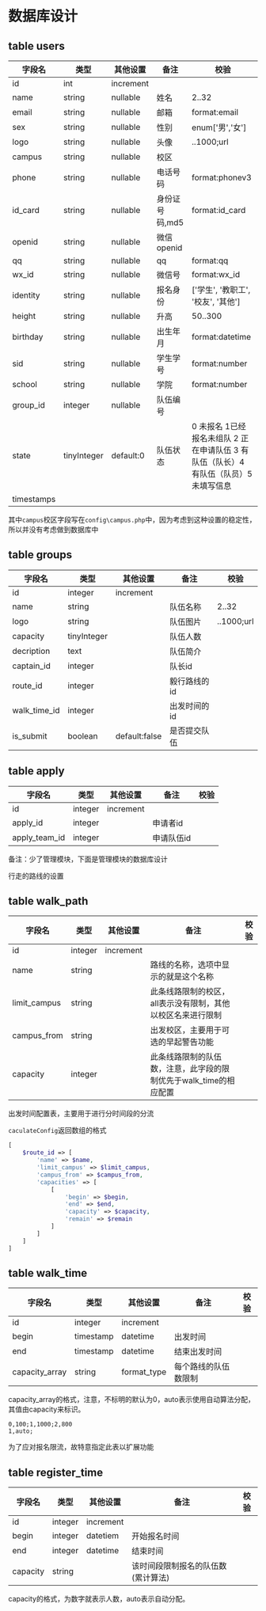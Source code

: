 # 数据库设计

## table users

| 字段名 | 类型 | 其他设置 | 备注 | 校验 |
| --- | --- | --- | --- | --- |
| id | int | increment | | |
| name | string | nullable | 姓名 | 2..32 |
| email | string | nullable | 邮箱 | format:email |
| sex | string | nullable | 性别 | enum['男','女'] |
| logo | string | nullable | 头像 | ..1000;url |
| campus | string | nullable | 校区 |  |
| phone | string | nullable | 电话号码 | format:phonev3 |
| id_card | string | nullable | 身份证号码,md5 | format:id_card |
| openid | string | nullable | 微信openid | |
| qq | string | nullable | qq | format:qq |
| wx_id | string | nullable | 微信号 | format:wx_id |
| identity | string | nullable | 报名身份 | ['学生', '教职工', '校友', '其他'] |
| height | string | nullable | 升高 | 50..300 |
| birthday | string | nullable | 出生年月 | format:datetime |
| sid | string | nullable | 学生学号 | format:number |
| school | string | nullable | 学院 | format:number |
| group_id | integer | nullable | 队伍编号 | |
| state | tinyInteger | default:0 | 队伍状态 | 0 未报名 1已经报名未组队 2 正在申请队伍 3 有队伍（队长）4 有队伍（队员）5 未填写信息 |
| timestamps | 

其中`campus`校区字段写在`config\campus.php`中，因为考虑到这种设置的稳定性，所以并没有考虑做到数据库中

## table groups

| 字段名 | 类型 | 其他设置 | 备注 | 校验 |
| --- | --- | --- | --- | --- |
| id | integer | increment | | |
| name | string | | 队伍名称 | 2..32 |
| logo | string | | 队伍图片 | ..1000;url |
| capacity | tinyInteger | | 队伍人数 | | 
| decription | text | | 队伍简介 | |
| captain_id | integer | | 队长id | |
| route_id | integer | | 毅行路线的id |  |
| walk_time_id | integer | | 出发时间的id | |
| is_submit | boolean | default:false | 是否提交队伍 | |

## table apply

| 字段名 | 类型 | 其他设置 | 备注 | 校验 |
| --- | --- | --- | --- | --- |
| id | integer | increment | | |
| apply_id | integer | | 申请者id | |
| apply_team_id | integer | | 申请队伍id | |

备注：少了管理模块，下面是管理模块的数据库设计

行走的路线的设置

## table walk_path

| 字段名 | 类型 | 其他设置 | 备注 | 校验 |
| --- | --- | --- | --- | --- |
| id | integer | increment | | |
| name | string | | 路线的名称，选项中显示的就是这个名称 | |
| limit_campus | string | | 此条线路限制的校区，all表示没有限制，其他以校区名来进行限制 |
| campus_from | string | | 出发校区，主要用于可选的早起警告功能 | |
| capacity | integer | | 此条线路限制的队伍数，注意，此字段的限制优先于walk_time的相应配置 |

出发时间配置表，主要用于进行分时间段的分流

`caculateConfig`返回数组的格式

```php
[
    $route_id => [
        'name' => $name,
        'limit_campus' => $limit_campus,
        'campus_from' => $campus_from,
        'capacities' => [
            [
                'begin' => $begin,
                'end' => $end,
                'capacity' => $capacity,
                'remain' => $remain
            ]
        ]
    ]
]
```

## table walk_time

| 字段名 | 类型 | 其他设置 | 备注 | 校验 |
| --- | --- | --- | --- | --- | 
| id | integer | increment | | |
| begin | timestamp | datetime | 出发时间 | |
| end | timestamp | datetime | 结束出发时间 | | 
| capacity_array | string | format_type | 每个路线的队伍数限制 |

capacity_array的格式，注意，不标明的默认为0，auto表示使用自动算法分配，其值由capacity来标识。

```
0,100;1,1000;2,800
1,auto;
```

为了应对报名限流，故特意指定此表以扩展功能

## table register_time

| 字段名 | 类型 | 其他设置 | 备注 | 校验 | 
| --- | --- | --- | --- | --- |
| id | integer | increment | | |
| begin | integer | datetiem | 开始报名时间 | | |
| end | integer | datetime | 结束时间 | | |
| capacity | string | | 该时间段限制报名的队伍数(累计算法) | | 

capacity的格式，为数字就表示人数，auto表示自动分配。